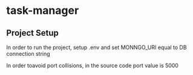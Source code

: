 # task-manager

## Project Setup

In order to run the project, setup .env and set MONNGO_URI equal to DB connection string

In order toavoid port collisions, in the source code port value is 5000
